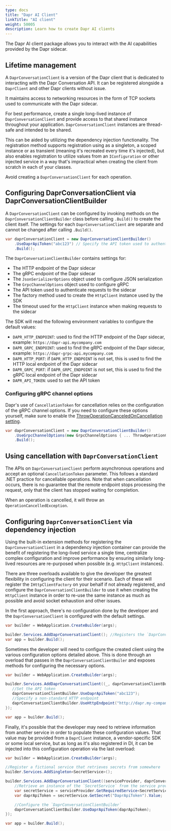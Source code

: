 ```yaml
---
type: docs
title: "Dapr AI Client"
linkTitle: "AI client"
weight: 50005
description: Learn how to create Dapr AI clients
---
```


The Dapr AI client package allows you to interact with the AI capabilities provided by the Dapr sidecar.

## Lifetime management
A `DaprConversationClient` is a version of the Dapr client that is dedicated to interacting with the Dapr Conversation 
API. It can be registered alongside a `DaprClient` and other Dapr clients without issue.

It maintains access to networking resources in the form of TCP sockets used to communicate with the Dapr sidecar.

For best performance, create a single long-lived instance of `DaprConversationClient` and provide access to that shared
instance throughout your application. `DaprConversationClient` instances are thread-safe and intended to be shared.

This can be aided by utilizing the dependency injection functionality. The registration method supports registration using
as a singleton, a scoped instance or as transient (meaning it's recreated every time it's injected), but also enables
registration to utilize values from an `IConfiguration` or other injected service in a way that's impractical when
creating the client from scratch in each of your classes.

Avoid creating a `DaprConversationClient` for each operation.

## Configuring DaprConversationClient via DaprConversationClientBuilder

A `DaprConversationClient` can be configured by invoking methods on the `DaprConversationClientBuilder` class before 
calling `.Build()` to create the client itself. The settings for each `DaprConversationClient` are separate
and cannot be changed after calling `.Build()`.

```cs
var daprConversationClient = new DaprConversationClientBuilder()
    .UseDaprApiToken("abc123") // Specify the API token used to authenticate to other Dapr sidecars
    .Build();
```

The `DaprConversationClientBuilder` contains settings for:

- The HTTP endpoint of the Dapr sidecar
- The gRPC endpoint of the Dapr sidecar
- The `JsonSerializerOptions` object used to configure JSON serialization
- The `GrpcChannelOptions` object used to configure gRPC
- The API token used to authenticate requests to the sidecar
- The factory method used to create the `HttpClient` instance used by the SDK
- The timeout used for the `HttpClient` instance when making requests to the sidecar

The SDK will read the following environment variables to configure the default values:

- `DAPR_HTTP_ENDPOINT`: used to find the HTTP endpoint of the Dapr sidecar, example: `https://dapr-api.mycompany.com`
- `DAPR_GRPC_ENDPOINT`: used to find the gRPC endpoint of the Dapr sidecar, example: `https://dapr-grpc-api.mycompany.com`
- `DAPR_HTTP_PORT`: if `DAPR_HTTP_ENDPOINT` is not set, this is used to find the HTTP local endpoint of the Dapr sidecar
- `DAPR_GRPC_PORT`: if `DAPR_GRPC_ENDPOINT` is not set, this is used to find the gRPC local endpoint of the Dapr sidecar
- `DAPR_API_TOKEN`: used to set the API token

### Configuring gRPC channel options

Dapr's use of `CancellationToken` for cancellation relies on the configuration of the gRPC channel options. If you need
to configure these options yourself, make sure to enable the [ThrowOperationCanceledOnCancellation setting](https://grpc.github.io/grpc/csharp-dotnet/api/Grpc.Net.Client.GrpcChannelOptions.html#Grpc_Net_Client_GrpcChannelOptions_ThrowOperationCanceledOnCancellation).

```cs
var daprConversationClient = new DaprConversationClientBuilder()
    .UseGrpcChannelOptions(new GrpcChannelOptions { ... ThrowOperationCanceledOnCancellation = true })
    .Build();
```

## Using cancellation with `DaprConversationClient`

The APIs on `DaprConversationClient` perform asynchronous operations and accept an optional `CancellationToken` parameter. This
follows a standard .NET practice for cancellable operations. Note that when cancellation occurs, there is no guarantee that
the remote endpoint stops processing the request, only that the client has stopped waiting for completion.

When an operation is cancelled, it will throw an `OperationCancelledException`.

## Configuring `DaprConversationClient` via dependency injection

Using the built-in extension methods for registering the `DaprConversationClient` in a dependency injection container can
provide the benefit of registering the long-lived service a single time, centralize complex configuration and improve
performance by ensuring similarly long-lived resources are re-purposed when possible (e.g. `HttpClient` instances).

There are three overloads available to give the developer the greatest flexibility in configuring the client for their
scenario. Each of these will register the `IHttpClientFactory` on your behalf if not already registered, and configure
the `DaprConversationClientBuilder` to use it when creating the `HttpClient` instance in order to re-use the same instance as
much as possible and avoid socket exhaustion and other issues.

In the first approach, there's no configuration done by the developer and the `DaprConversationClient` is configured with the
default settings.

```cs
var builder = WebApplication.CreateBuilder(args);

builder.Services.AddDaprConversationClient(); //Registers the `DaprConversationClient` to be injected as needed
var app = builder.Build();
```

Sometimes the developer will need to configure the created client using the various configuration options detailed
above. This is done through an overload that passes in the `DaprConversationClientBuiler` and exposes methods for configuring
the necessary options.

```cs
var builder = WebApplication.CreateBuilder(args);

builder.Services.AddDaprConversationClient((_, daprConversationClientBuilder) => {
   //Set the API token
   daprConversationClientBuilder.UseDaprApiToken("abc123");
   //Specify a non-standard HTTP endpoint
   daprConversationClientBuilder.UseHttpEndpoint("http://dapr.my-company.com");
});

var app = builder.Build();
```

Finally, it's possible that the developer may need to retrieve information from another service in order to populate
these configuration values. That value may be provided from a `DaprClient` instance, a vendor-specific SDK or some
local service, but as long as it's also registered in DI, it can be injected into this configuration operation via the
last overload:

```cs
var builder = WebApplication.CreateBuilder(args);

//Register a fictional service that retrieves secrets from somewhere
builder.Services.AddSingleton<SecretService>();

builder.Services.AddDaprConversationClient((serviceProvider, daprConversationClientBuilder) => {
    //Retrieve an instance of the `SecretService` from the service provider
    var secretService = serviceProvider.GetRequiredService<SecretService>();
    var daprApiToken = secretService.GetSecret("DaprApiToken").Value;

    //Configure the `DaprConversationClientBuilder`
    daprConversationClientBuilder.UseDaprApiToken(daprApiToken);
});

var app = builder.Build();
```